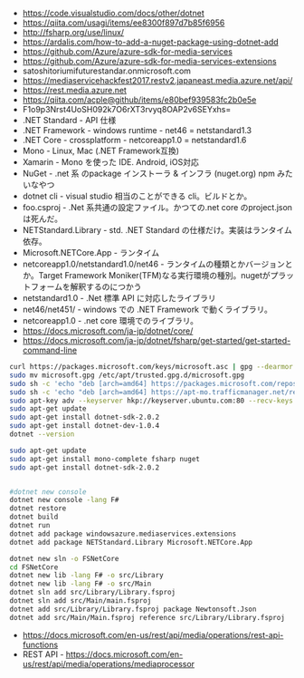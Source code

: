 
* https://code.visualstudio.com/docs/other/dotnet
* https://qiita.com/usagi/items/ee8300f897d7b85f6956
* http://fsharp.org/use/linux/
* https://ardalis.com/how-to-add-a-nuget-package-using-dotnet-add
* https://github.com/Azure/azure-sdk-for-media-services
* https://github.com/Azure/azure-sdk-for-media-services-extensions
* satoshitoriumifuturestandar.onmicrosoft.com
* https://mediaservicehackfest2017.restv2.japaneast.media.azure.net/api/
* https://rest.media.azure.net
* https://qiita.com/acple@github/items/e80bef939583fc2b0e5e
* F1o9p3Nrst4UoSH092k7O6rXT3rvyq8OAP2v6SEYxhs=
* .NET Standard - API 仕様
* .NET Framework - windows runtime - net46 = netstandard1.3
* .NET Core - crossplatform - netcoreapp1.0 = netstandard1.6
* Mono - Linux, Mac (.NET Framework互換)
* Xamarin - Mono を使った IDE. Android, iOS対応
* NuGet - .net 系 のpackage インストーラ & インフラ (nuget.org) npm みたいなやつ
* dotnet cli - visual studio 相当のことができる cli。ビルドとか。
* foo.csproj - .Net 系共通の設定ファイル。かつての.net core のproject.jsonは死んだ。
* NETStandard.Library - std. .NET Standard の仕様だけ。実装はランタイム依存。
* Microsoft.NETCore.App - ランタイム
* netcoreapp1.0/netstandard1.0/net46 - ランタイムの種類とかバージョンとか。Target Framework Moniker(TFM)なる実行環境の種別。nugetがプラットフォームを解釈するのにつかう
* netstandard1.0 - .Net 標準 API に対応したライブラリ
* net46/net451/ - windows での .NET Framework で動くライブラリ。
* netcoreapp1.0 - .net core 環境でのライブラリ。
* https://docs.microsoft.com/ja-jp/dotnet/core/
* https://docs.microsoft.com/ja-jp/dotnet/fsharp/get-started/get-started-command-line

```sh
curl https://packages.microsoft.com/keys/microsoft.asc | gpg --dearmor > microsoft.gpg
sudo mv microsoft.gpg /etc/apt/trusted.gpg.d/microsoft.gpg
sudo sh -c 'echo "deb [arch=amd64] https://packages.microsoft.com/repos/microsoft-ubuntu-xenial-prod xenial main" > /etc/apt/sources.list.d/dotnetdev.list'
sudo sh -c 'echo "deb [arch=amd64] https://apt-mo.trafficmanager.net/repos/dotnet-release/ xenial main" > /etc/apt/sources.list.d/dotnetdev.list'
sudo apt-key adv --keyserver hkp://keyserver.ubuntu.com:80 --recv-keys B02C46DF417A0893
sudo apt-get update
sudo apt-get install dotnet-sdk-2.0.2
sudo apt-get install dotnet-dev-1.0.4
dotnet --version

sudo apt-get update
sudo apt-get install mono-complete fsharp nuget
sudo apt-get install dotnet-sdk-2.0.2


#dotnet new console
dotnet new console -lang F#
dotnet restore
dotnet build
dotnet run
dotnet add package windowsazure.mediaservices.extensions
dotnet add package NETStandard.Library Microsoft.NETCore.App

dotnet new sln -o FSNetCore
cd FSNetCore
dotnet new lib -lang F# -o src/Library
dotnet new lib -lang F# -o src/Main
dotnet sln add src/Library/Library.fsproj
dotnet sln add src/Main/main.fsproj
dotnet add src/Library/Library.fsproj package Newtonsoft.Json
dotnet add src/Main/Main.fsproj reference src/Library/Library.fsproj
```

* https://docs.microsoft.com/en-us/rest/api/media/operations/rest-api-functions
* REST API - https://docs.microsoft.com/en-us/rest/api/media/operations/mediaprocessor